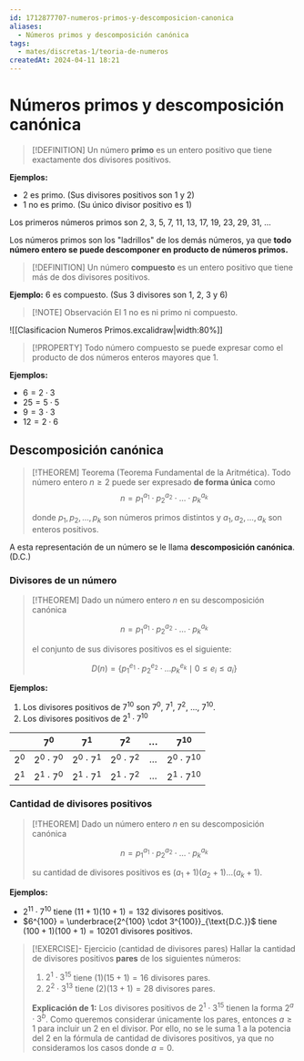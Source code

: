 ```yaml
---
id: 1712877707-numeros-primos-y-descomposicion-canonica
aliases:
  - Números primos y descomposición canónica
tags:
  - mates/discretas-1/teoria-de-numeros
createdAt: 2024-04-11 18:21
---
```


# Números primos y descomposición canónica

> [!DEFINITION]
> Un número **primo** es un entero positivo que tiene exactamente dos divisores positivos.

**Ejemplos:**

- $2$ es primo. (Sus divisores positivos son $1$ y $2$)
- $1$ no es primo. (Su único divisor positivo es $1$)

Los primeros números primos son $2$, $3$, $5$, $7$, $11$, $13$, $17$, $19$, $23$, $29$, $31$, ...

Los números primos son los "ladrillos" de los demás números, ya que **todo número entero se puede descomponer en producto de números primos.**

> [!DEFINITION]
> Un número **compuesto** es un entero positivo que tiene más de dos divisores positivos.

**Ejemplo:** $6$ es compuesto. (Sus 3 divisores son $1$, $2$, $3$ y $6$)

> [!NOTE] Observación
> El $1$ no es ni primo ni compuesto.

![[Clasificacion Numeros Primos.excalidraw|width:80%]]

> [!PROPERTY]
> Todo número compuesto se puede expresar como el producto de dos números enteros mayores que $1$.

**Ejemplos:**

- $6 = 2 \cdot 3$
- $25 = 5 \cdot 5$
- $9 = 3 \cdot 3$
- $12 = 2 \cdot 6$

## Descomposición canónica

> [!THEOREM]  Teorema (Teorema Fundamental de la Aritmética).
> Todo número entero $n \geq 2$ puede ser expresado **de forma única** como
> $$
>  n = p_{1}^{a_{1}} \cdot p_{2}^{a_{2}} \cdot \ldots \cdot p_{k}^{a_{k}}
> $$
> 
> donde $p_{1},p_{2},\ldots,p_{k}$ son números primos distintos y $a_{1},a_{2},\dots,a_{k}$ son enteros positivos.

A esta representación de un número se le llama **descomposición canónica**. (D.C.)

### Divisores de un número

> [!THEOREM]
> Dado un número entero $n$ en su descomposición canónica
> 
> $$
> n = p_{1}^{a_{1}} \cdot p_{2}^{a_{2}} \cdot \ldots \cdot p_{k}^{a_{k}}
> $$
> 
> el conjunto de sus divisores positivos es el siguiente:
> 
> $$
> D(n) = \left\{ p_{1}^{e_{1}} \cdot p_{2}^{e_{2}} \cdot \ldots p_{k}^{e_{k}} \mid 0 \leq e_{i} \leq a_{i} \right\}
> $$

**Ejemplos:**

1. Los divisores positivos de $7^{10}$ son $7^{0}$, $7^{1}$, $7^{2}$, ..., $7^{10}$.
2. Los divisores positivos de $2^{1} \cdot 7^{10}$

|         |       $7^{0}$       |       $7^{1}$       |       $7^{2}$       | $\dots$ |       $7^{10}$       |
| :-----: | :-----------------: | :-----------------: | :-----------------: | :-----: | :------------------: |
| $2^{0}$ | $2^{0} \cdot 7^{0}$ | $2^{0} \cdot 7^{1}$ | $2^{0} \cdot 7^{2}$ | $\dots$ | $2^{0} \cdot 7^{10}$ |
| $2^{1}$ | $2^{1} \cdot 7^{0}$ | $2^{1} \cdot 7^{1}$ | $2^{1} \cdot 7^{2}$ | $\dots$ | $2^{1} \cdot 7^{10}$ |

### Cantidad de divisores positivos

> [!THEOREM]
> Dado un número entero $n$ en su descomposición canónica
> 
> $$
> n = p_{1}^{a_{1}} \cdot p_{2}^{a_{2}} \cdot \ldots \cdot p_{k}^{a_{k}}
> $$
> 
> su cantidad de divisores positivos es $(a_{1} + 1)(a_{2} + 1)\ldots(a_{k} + 1)$.

**Ejemplos:**

- $2^{11} \cdot 7^{10}$ tiene $(11 + 1)(10 + 1) = 132$ divisores positivos.
- $6^{100} = \underbrace{2^{100} \cdot 3^{100}}_{\text{D.C.}}$ tiene $(100 + 1)(100 + 1) = 10201$ divisores positivos.

> [!EXERCISE]-  Ejercicio (cantidad de divisores pares)
> Hallar la cantidad de divisores positivos **pares** de los siguientes números:
> 	1. $2^{1} \cdot 3^{15}$ tiene $(1)(15 + 1) = 16$ divisores pares.
> 	2. $2^{2} \cdot 3^{13}$ tiene $(2)(13 + 1) = 28$ divisores pares.
> 	
> 	**Explicación de 1:** Los divisores positivos de $2^{1} \cdot 3^{15}$ tienen la forma $2^{a} \cdot 3^{b}$. Como queremos considerar únicamente los pares, entonces $a \geq 1$ para incluir un $2$ en el divisor. Por ello, no se le suma $1$ a la potencia del $2$ en la fórmula de cantidad de divisores positivos, ya que no consideramos los casos donde $a = 0$.
